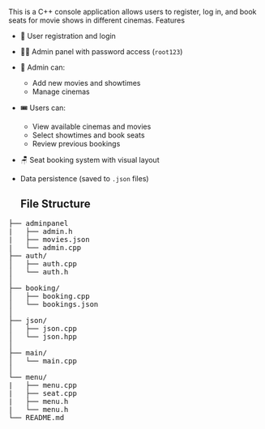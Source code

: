 This is a C++ console application allows users to register, log in, and book seats for movie shows in different cinemas.
Features
- 👤 User registration and login
- 🧑‍💼 Admin panel with password access (`root123`)
- 🎥 Admin can:
  - Add new movies and showtimes
  - Manage cinemas
- 🎟️ Users can:
  - View available cinemas and movies
  - Select showtimes and book seats
  - Review previous bookings
- 🪑 Seat booking system with visual layout
- Data persistence (saved to `.json` files)

  <h2>File Structure</h2>
<pre>
├── adminpanel
|   ├── admin.h
|   ├── movies.json
|   └── admin.cpp
├── auth/
│   ├── auth.cpp
│   └── auth.h
│
├── booking/
│   ├── booking.cpp
│   └── bookings.json
│
├── json/
│   ├── json.cpp
│   └── json.hpp
│
├── main/
│   └── main.cpp
│
└── menu/
|   ├── menu.cpp
|   ├── seat.cpp
|   ├── menu.h
|   └── menu.h
└── README.md
</pre>
